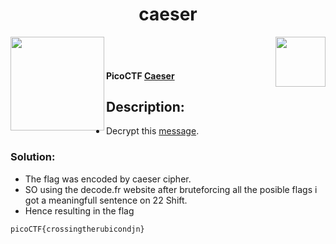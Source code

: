 <div align="center"> <h1> caeser</h1></div>
<img align = "right" src = "https://img.shields.io/badge/Points-100%20-blueviolet" width = 80>
<img align = "left" src = "https://img.shields.io/badge/Catagory-Cryptography-yellow" width = 150>
<br><br> <h4>
PicoCTF <b><a href= "https://play.picoctf.org/practice/challenge/68?page=1"> Caeser</a></b></h4>

## Description: 
- Decrypt this [message](https://jupiter.challenges.picoctf.org/static/7d707a443e95054dc4cf30b1d9522ef0/ciphertext).

### Solution: 

- The flag was encoded by caeser cipher.
- SO using the decode.fr website after bruteforcing all the posible flags i got a meaningfull sentence on 22 Shift.
- Hence resulting in the flag

```
picoCTF{crossingtherubicondjn}
```
